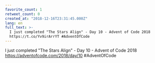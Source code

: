 ```yaml
---
favorite_count: 1
retweet_count: 0
created_at: "2018-12-16T23:31:45.000Z"
lang: en
full_text: >-
  I just completed "The Stars Align" - Day 10 - Advent of Code 2018
  https://t.co/Yv9irArrYT #AdventOfCode
---
```


I just completed "The Stars Align" - Day 10 - Advent of Code 2018
<https://adventofcode.com/2018/day/10> #AdventOfCode

